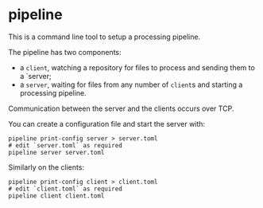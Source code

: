 pipeline
========

This is a command line tool to setup a processing pipeline.

The pipeline has two components:

- a `client`, watching a repository for files to process and
  sending them to a `server;
- a `server`, waiting for files from any number of `client`s
  and starting a processing pipeline.

Communication between the server and the clients occurs over TCP.

You can create a configuration file and start the server with:

```shell
pipeline print-config server > server.toml
# edit `server.toml` as required
pipeline server server.toml
```

Similarly on the clients:

```shell
pipeline print-config client > client.toml
# edit `client.toml` as required
pipeline client client.toml
```
